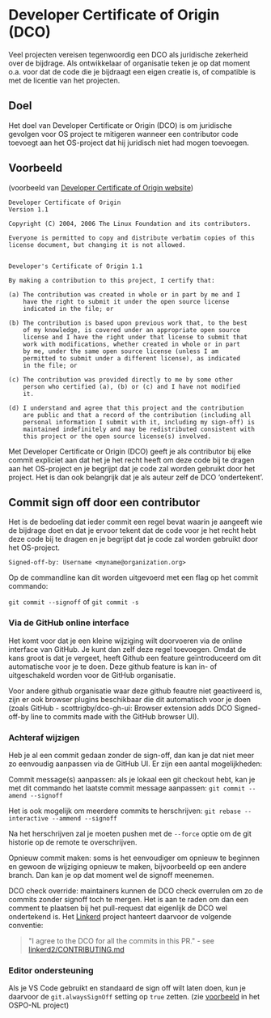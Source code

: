 # Developer Certificate of Origin (DCO)

Veel projecten vereisen tegenwoordig een DCO als juridische zekerheid over de bijdrage. Als
ontwikkelaar of organisatie teken je op dat moment o.a. voor dat de code die je bijdraagt een eigen
creatie is, of compatible is met de licentie van het projecten.

## Doel

Het doel van Developer Certificate or Origin (DCO) is om juridische gevolgen voor OS project te
mitigeren wanneer een contributor code toevoegt aan het OS-project dat hij juridisch niet had mogen
toevoegen.

## Voorbeeld

(voorbeeld van [Developer Certificate of Origin website](https://developercertificate.org/))

```
Developer Certificate of Origin
Version 1.1

Copyright (C) 2004, 2006 The Linux Foundation and its contributors.

Everyone is permitted to copy and distribute verbatim copies of this
license document, but changing it is not allowed.


Developer's Certificate of Origin 1.1

By making a contribution to this project, I certify that:

(a) The contribution was created in whole or in part by me and I
    have the right to submit it under the open source license
    indicated in the file; or

(b) The contribution is based upon previous work that, to the best
    of my knowledge, is covered under an appropriate open source
    license and I have the right under that license to submit that
    work with modifications, whether created in whole or in part
    by me, under the same open source license (unless I am
    permitted to submit under a different license), as indicated
    in the file; or

(c) The contribution was provided directly to me by some other
    person who certified (a), (b) or (c) and I have not modified
    it.

(d) I understand and agree that this project and the contribution
    are public and that a record of the contribution (including all
    personal information I submit with it, including my sign-off) is
    maintained indefinitely and may be redistributed consistent with
    this project or the open source license(s) involved.
```

Met Developer Certificate or Origin (DCO) geeft je als contributor bij elke commit expliciet aan dat
het je het recht heeft om deze code bij te dragen aan het OS-project en je begrijpt dat je code zal
worden gebruikt door het project. Het is dan ook belangrijk dat je als auteur zelf de DCO
‘ondertekent’.

## Commit sign off door een contributor

Het is de bedoeling dat ieder commit een regel bevat waarin je aangeeft wie de bijdrage doet en dat
je ervoor tekent dat de code voor je het recht hebt deze code bij te dragen en je begrijpt dat je
code zal worden gebruikt door het OS-project.

`Signed-off-by: Username <myname@organization.org>`

Op de commandline kan dit worden uitgevoerd met een flag op het commit commando:

`git commit --signoff` of `git commit -s`

### Via de GitHub online interface

Het komt voor dat je een kleine wijziging wilt doorvoeren via de online interface van GitHub. Je
kunt dan zelf deze regel toevoegen. Omdat de kans groot is dat je vergeet, heeft Github een feature
geïntroduceerd om dit automatische voor je te doen. Deze github feature is kan in- of uitgeschakeld
worden voor de GitHub organisatie.

Voor andere github organisatie waar deze github feautre niet geactiveerd is, zijn er ook browser
plugins beschikbaar die dit automatisch voor je doen (zoals GitHub - scottrigby/dco-gh-ui: Browser
extension adds DCO Signed-off-by line to commits made with the GitHub browser UI).

### Achteraf wijzigen

Heb je al een commit gedaan zonder de sign-off, dan kan je dat niet meer zo eenvoudig aanpassen via
de GitHub UI. Er zijn een aantal mogelijkheden:

Commit message(s) aanpassen: als je lokaal een git checkout hebt, kan je met dit commando het
laatste commit message aanpassen: `git commit --amend --signoff`

Het is ook mogelijk om meerdere commits te herschrijven: `git rebase --interactive --ammend
--signoff`

Na het herschrijven zal je moeten pushen met de `--force` optie om de git historie op de remote te
overschrijven. 

Opnieuw commit maken: soms is het eenvoudiger om opnieuw te beginnen en gewoon de wijziging opnieuw
te maken, bijvoorbeeld op een andere branch. Dan kan je op dat moment wel de signoff meenemen.

DCO check override: maintainers kunnen de DCO check overrulen om zo de commits zonder signoff toch
te mergen. Het is aan te raden om dan een comment te plaatsen bij het pull-request dat eigenlijk de
DCO wel ondertekend is. Het [Linkerd](https://github.com/linkerd/linkerd2) project hanteert daarvoor
de volgende conventie:

> "I agree to the DCO for all the commits in this PR." - see
> [linkerd2/CONTRIBUTING.md](https://github.com/linkerd/linkerd2/blob/main/CONTRIBUTING.md#option-2-public-statement)

### Editor ondersteuning

Als je VS Code gebruikt en standaard de sign off wilt laten doen, kun je daarvoor de
`git.alwaysSignOff` setting op `true` zetten. (zie
[voorbeeld](https://github.com/ospo-nl/kennisbank/blob/main/.vscode/settings.json) in het OSPO-NL
project)
